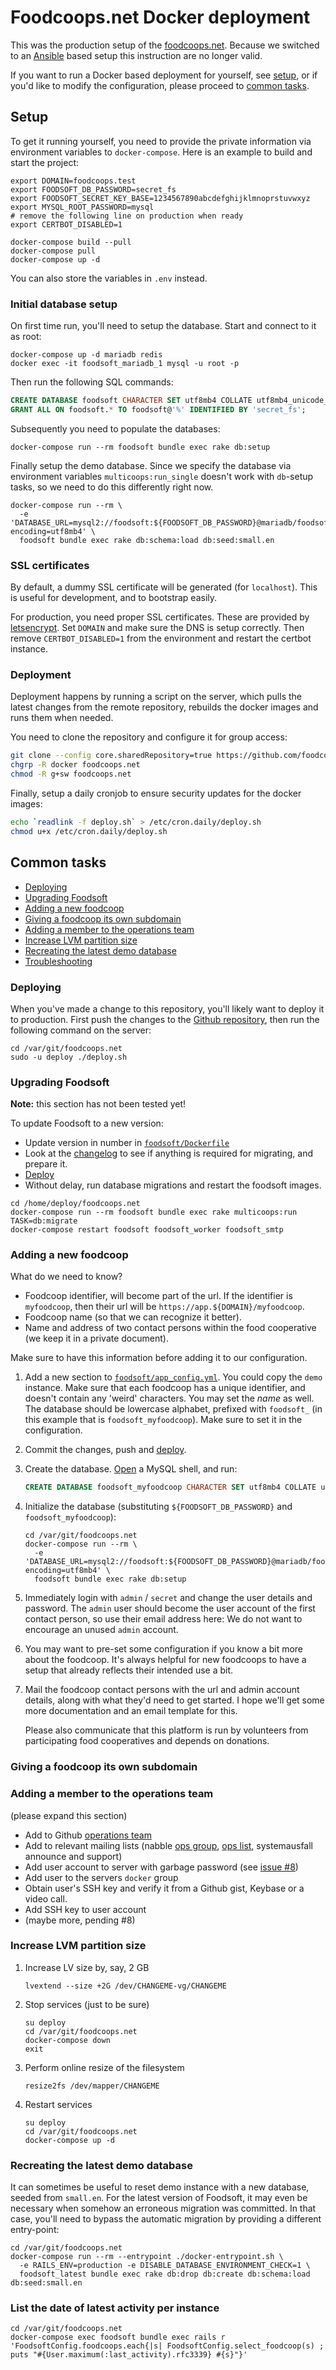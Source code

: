 Foodcoops.net Docker deployment
===============================

This was the production setup of the [foodcoops.net](https://foodcoops.github.io/global-foodsoft-platform/). Because we switched to an [Ansible](htps://www.ansible.com) based setup this instruction are no longer valid.

If you want to run a Docker based deployment for yourself, see [setup](#setup), or if you'd like to modify the configuration, please proceed to [common tasks](#common-tasks).

## Setup

To get it running yourself, you need to provide the private information via environment variables to
`docker-compose`. Here is an example to build and start the project:

```shell
export DOMAIN=foodcoops.test
export FOODSOFT_DB_PASSWORD=secret_fs
export FOODSOFT_SECRET_KEY_BASE=1234567890abcdefghijklmnoprstuvwxyz
export MYSQL_ROOT_PASSWORD=mysql
# remove the following line on production when ready
export CERTBOT_DISABLED=1

docker-compose build --pull
docker-compose pull
docker-compose up -d
```

You can also store the variables in `.env` instead.

### Initial database setup

On first time run, you'll need to setup the database. Start and connect to it as root:

```shell
docker-compose up -d mariadb redis
docker exec -it foodsoft_mariadb_1 mysql -u root -p
```

Then run the following SQL commands:

```sql
CREATE DATABASE foodsoft CHARACTER SET utf8mb4 COLLATE utf8mb4_unicode_520_ci;
GRANT ALL ON foodsoft.* TO foodsoft@'%' IDENTIFIED BY 'secret_fs';
```

Subsequently you need to populate the databases:

```shell
docker-compose run --rm foodsoft bundle exec rake db:setup
```

Finally setup the demo database. Since we specify the database via environment
variables `multicoops:run_single` doesn't work with `db`-setup tasks, so we
need to do this differently right now.

```shell
docker-compose run --rm \
  -e 'DATABASE_URL=mysql2://foodsoft:${FOODSOFT_DB_PASSWORD}@mariadb/foodsoft_demo?encoding=utf8mb4' \
  foodsoft bundle exec rake db:schema:load db:seed:small.en
```

### SSL certificates

By default, a dummy SSL certificate will be generated (for `localhost`). This is useful for
development, and to bootstrap easily.

For production, you need proper SSL certificates. These are provided by
[letsencrypt](https://letsencrypt.org). Set `DOMAIN` and make sure the DNS is setup correctly.
Then remove `CERTBOT_DISABLED=1` from the environment and restart the certbot instance.

### Deployment

Deployment happens by running a script on the server, which pulls the latest changes from
the remote repository, rebuilds the docker images and runs them when needed.

You need to clone the repository and configure it for group access:

```sh
git clone --config core.sharedRepository=true https://github.com/foodcoops/foodcoops.net
chgrp -R docker foodcoops.net
chmod -R g+sw foodcoops.net
```

Finally, setup a daily cronjob to ensure security updates for the docker images:

```sh
echo `readlink -f deploy.sh` > /etc/cron.daily/deploy.sh
chmod u+x /etc/cron.daily/deploy.sh
```

## Common tasks

* [Deploying](#deploying)
* [Upgrading Foodsoft](#upgrading-foodsoft)
* [Adding a new foodcoop](#adding-a-new-foodcoop)
* [Giving a foodcoop its own subdomain](#giving-a-foodcoop-its-own-subdomain)
* [Adding a member to the operations team](#adding-a-member-to-the-operations-team)
* [Increase LVM partition size](#increase-lvm-partition-size)
* [Recreating the latest demo database](#recreating-the-latest-demo-database)
* [Troubleshooting](#troubleshooting)


### Deploying

When you've made a change to this repository, you'll likely want to deploy it to production.
First push the changes to the [Github repository](https://github.com/foodcoops/foodcoops.net),
then run the following command on the server:
```shell
cd /var/git/foodcoops.net
sudo -u deploy ./deploy.sh
```

### Upgrading Foodsoft

**Note:** this section has not been tested yet!

To update Foodsoft to a new version:

* Update version in number in [`foodsoft/Dockerfile`](foodsoft/Dockerfile)
* Look at the [changelog](https://github.com/foodcoops/foodsoft/blob/master/CHANGELOG.md) to see if anything is required for migrating, and prepare it.
* [Deploy](#deploying)
* Without delay, run database migrations and restart the foodsoft images.

```shell
cd /home/deploy/foodcoops.net
docker-compose run --rm foodsoft bundle exec rake multicoops:run TASK=db:migrate
docker-compose restart foodsoft foodsoft_worker foodsoft_smtp
```

### Adding a new foodcoop

What do we need to know?

* Foodcoop identifier, will become part of the url. If the identifier is `myfoodcoop`, then
  their url will be `https://app.${DOMAIN}/myfoodcoop`.
* Foodcoop name (so that we can recognize it better).
* Name and address of two contact persons within the food cooperative (we keep it in a private document).

Make sure to have this information before adding it to our configuration.

1. Add a new section to [`foodsoft/app_config.yml`](foodsoft/app_config.yml). You could copy the
   `demo` instance. Make sure that each foodcoop has a unique identifier, and doesn't contain
   any 'weird' characters. You may set the _name_ as well. The database should be lowercase alphabet,
   prefixed with `foodsoft_` (in this example that is `foodsoft_myfoodcoop`). Make sure to set it in
   the configuration.

2. Commit the changes, push and [deploy](#deploying).

3. Create the database. [Open](#initial-database-setup) a MySQL shell, and run:
   ```sql
   CREATE DATABASE foodsoft_myfoodcoop CHARACTER SET utf8mb4 COLLATE utf8mb4_unicode_520_ci;
   ```

4. Initialize the database (substituting `${FOODSOFT_DB_PASSWORD}` and `foodsoft_myfoodcoop`):
   ```shell
   cd /var/git/foodcoops.net
   docker-compose run --rm \
     -e 'DATABASE_URL=mysql2://foodsoft:${FOODSOFT_DB_PASSWORD}@mariadb/foodsoft_myfoodcoop?encoding=utf8mb4' \
     foodsoft bundle exec rake db:setup
   ```

5. Immediately login with `admin` / `secret` and change the user details and password. The `admin`
   user should become the user account of the first contact person, so use their email address
   here: We do not want to encourage an unused `admin` account.

6. You may want to pre-set some configuration if you know a bit more about the foodcoop. It's always
   helpful for new foodcoops to have a setup that already reflects their intended use a bit.

7. Mail the foodcoop contact persons with the url and admin account details, along with what they'd
   need to get started. I hope we'll get some more documentation and an email template for this.

   Please also communicate that this platform is run by volunteers from participating food cooperatives
   and depends on donations.

### Giving a foodcoop its own subdomain

### Adding a member to the operations team

(please expand this section)

- Add to Github [operations team](https://github.com/orgs/foodcoops/teams/operations)
- Add to relevant mailing lists (nabble [ops group](http://foodsoft.51229.x6.nabble.com/template/NamlServlet.jtp?macro=manage_users_and_groups&group=Ops+global), [ops list](http://foodsoft.51229.x6.nabble.com/foodsoft-global-ops-f1394.html), systemausfall announce and support)
- Add user account to server with garbage password (see [issue #8](https://github.com/foodcoops/foodcoops.net/issues/8))
- Add user to the servers `docker` group
- Obtain user's SSH key and verify it from a Github gist, Keybase or a video call.
- Add SSH key to user account
- (maybe more, pending #8)

### Increase LVM partition size

1. Increase LV size by, say, 2 GB
   ```shell
   lvextend --size +2G /dev/CHANGEME-vg/CHANGEME
   ```

2. Stop services (just to be sure)
   ```shell
   su deploy
   cd /var/git/foodcoops.net
   docker-compose down
   exit
   ```

3. Perform online resize of the filesystem
   ```shell
   resize2fs /dev/mapper/CHANGEME
   ```

4. Restart services
   ```shell
   su deploy
   cd /var/git/foodcoops.net
   docker-compose up -d
   ```

### Recreating the latest demo database

It can sometimes be useful to reset demo instance with a new database, seeded from `small.en`.
For the latest version of Foodsoft, it may even be necessary when somehow an erroneous migration
was committed. In that case, you'll need to bypass the automatic migration by providing a different
entry-point:

```shell
cd /var/git/foodcoops.net
docker-compose run --rm --entrypoint ./docker-entrypoint.sh \
  -e RAILS_ENV=production -e DISABLE_DATABASE_ENVIRONMENT_CHECK=1 \
  foodsoft_latest bundle exec rake db:drop db:create db:schema:load db:seed:small.en
```

### List the date of latest activity per instance

```shell
cd /var/git/foodcoops.net
docker-compose exec foodsoft bundle exec rails r 'FoodsoftConfig.foodcoops.each{|s| FoodsoftConfig.select_foodcoop(s) ; puts "#{User.maximum(:last_activity).rfc3339} #{s}"}'
```
